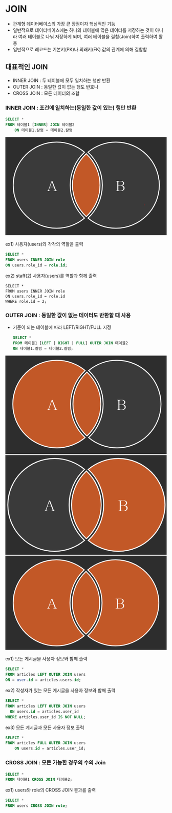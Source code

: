 # JOIN

- 관계형 데이터베이스의 가장 큰 장점이자 핵심적인 기능
- 일반적으로 데이터베이스에는 하나의 테이블에 많은 데이터를 저장하는 것이 아니라 여러 테이블로 나눠 저장하게 되며, 여러 테이블을 결합(Join)하여 출력하여 활용
- 일반적으로 레코드는 기본키(PK)나 외래키(FK) 값의 관계에 의해 결합함

## 대표적인 JOIN

- INNER JOIN : 두 테이블에 모두 일치하는 행만 반환
- OUTER JOIN : 동일한 값이 없는 행도 반호나
- CROSS JOIN : 모든 데이터의 조합

### INNER JOIN : 조건에 일치하는(동일한 값이 있는) 행만 반환

```sql
SELECT *
FROM 테이블1 [INNER] JOIN 테이블2
    ON 테이블1.칼럼 = 테이블2.칼럼
```

![](database_5.assets/join.PNG)

ex1) 사용자(users)와 각각의 역할을 출력

```sql
SELECT *
FROM users INNER JOIN role
ON users.role_id = role.id;
```

ex2) staff(2) 사용자(users)를 역할과 함께 출력

```
SELECT *
FROM users INNER JOIN role
ON users.role_id = role.id
WHERE role.id = 2;
```

### OUTER JOIN : 동일한 값이 없는 데이터도 반환할 때 사용

- 기준이 되는 테이블에 따라 LEFT/RIGHT/FULL 지정
  
  ```sql
  SELECT *
  FROM 테이블1 [LEFT | RIGHT | FULL} OUTER JOIN 테이블2
  ON 테이블1.칼럼 = 테이블2.칼럼;
  ```

![](database_5.assets/left.PNG)
![](database_5.assets/right.PNG)
![](database_5.assets/full.PNG)

ex1) 모든 게시글을 사용자 정보와 함께 출력

```sql
SELECT *
FROM articles LEFT OUTER JOIN users
ON = user.id = articles.users.id;
```

ex2) 작성자가 있는 모든 게시글을 사용자 정보와 함께 출력

```sql
SELECT *
FROM articles LEFT OUTER JOIN users
  ON users.id = articles.user_id
WHERE articles.user_id IS NOT NULL;
```

ex3) 모든 게시글과 모든 사용자 정보 출력

```sql
SELECT *
FROM articles FULL OUTER JOIN users
    ON users.id = articles.user_id;
```

### CROSS JOIN : 모든 가능한 경우의 수의 Join

```sql
SELECT *
FROM 테이블1 CROSS JOIN 테이블2;
```

ex1) users와 role의 CROSS JOIN 결과를 출력

```sql
SELECT *
FROM users CROSS JOIN role;
```